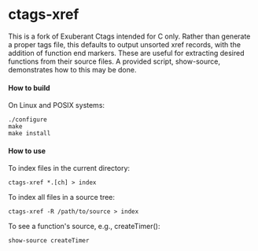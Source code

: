 # ctags-xref

This is a fork of Exuberant Ctags intended for C only.  Rather than
generate a proper tags file, this defaults to output unsorted xref
records, with the addition of function end markers.  These are useful
for extracting desired functions from their source files.  A provided
script, show-source, demonstrates how to this may be done.

#### How to build
On Linux and POSIX systems:

	./configure
	make
	make install

#### How to use
To index files in the current directory:

	ctags-xref *.[ch] > index

To index all files in a source tree:

	ctags-xref -R /path/to/source > index

To see a function's source, e.g., createTimer():

	show-source createTimer
